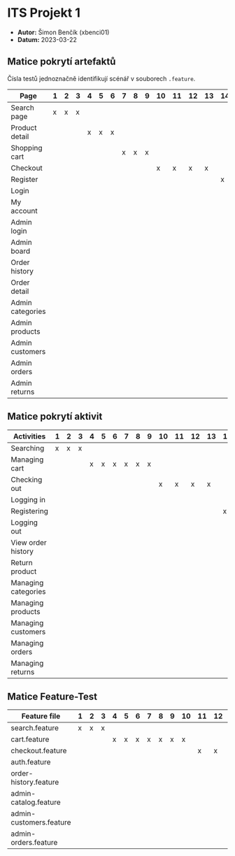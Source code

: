 # ITS Projekt 1

- **Autor:** Šimon Benčík (xbenci01)
- **Datum:** 2023-03-22

## Matice pokrytí artefaktů

Čísla testů jednoznačně identifikují scénář v souborech `.feature`.

| Page             | 1   | 2   | 3   | 4   | 5   | 6   | 7   | 8   | 9   | 10  | 11  | 12  | 13  | 14  | 15  | 16  | 17  | 18  | 19  | 20  | 21  | 22  | 23  | 24  | 25  | 26  | 27  | 28  | 29  | 30  | 31  | 32  | 33  | 34  |
| ---------------- | --- | --- | --- | --- | --- | --- | --- | --- | --- | --- | --- | --- | --- | --- | --- | --- | --- | --- | --- | --- | --- | --- | --- | --- | --- | --- | --- | --- | --- | --- | --- | --- | --- | --- |
| Search page      | x   | x   | x   |     |
| Product detail   |     |     |     | x   | x   | x   |
| Shopping cart    |     |     |     |     |     |     | x   | x   | x   |
| Checkout         |     |     |     |     |     |     |     |     |     | x   | x   | x   | x   |
| Register         |     |     |     |     |     |     |     |     |     |     |     |     |     | x   |
| Login            |     |     |     |     |     |     |     |     |     |     |     |     |     |     | x   |
| My account       |     |     |     |     |     |     |     |     |     |     |     |     |     |     |     | x   |
| Admin login      |     |     |     |     |     |     |     |     |     |     |     |     |     |     |     |     | x   |
| Admin board      |     |     |     |     |     |     |     |     |     |     |     |     |     |     |     |     |     | x   |
| Order history    |     |     |     |     |     |     |     |     |     |     |     |     |     |     |     |     |     |     | x   | x   |
| Order detail     |     |     |     |     |     |     |     |     |     |     |     |     |     |     |     |     |     |     |     |     | x   |
| Admin categories |     |     |     |     |     |     |     |     |     |     |     |     |     |     |     |     |     |     |     |     |     | x   | x   | x   |
| Admin products   |     |     |     |     |     |     |     |     |     |     |     |     |     |     |     |     |     |     |     |     |     |     |     |     | x   | x   | x   |
| Admin customers  |     |     |     |     |     |     |     |     |     |     |     |     |     |     |     |     |     |     |     |     |     |     |     |     |     |     |     | x   | x   | x   |
| Admin orders     |     |     |     |     |     |     |     |     |     |     |     |     |     |     |     |     |     |     |     |     |     |     |     |     |     |     |     |     |     |     | x   | x   |
| Admin returns    |     |     |     |     |     |     |     |     |     |     |     |     |     |     |     |     |     |     |     |     |     |     |     |     |     |     |     |     |     |     |     |     | x   | x   |


## Matice pokrytí aktivit

| Activities          | 1   | 2   | 3   | 4   | 5   | 6   | 7   | 8   | 9   | 10  | 11  | 12  | 13  | 14  | 15  | 16  | 17  | 18  | 19  | 20  | 21  | 22  | 23  | 24  | 25  | 26  | 27  | 28  | 29  | 30  | 31  | 32  | 33  | 34  |
| ------------------- | --- | --- | --- | --- | --- | --- | --- | --- | --- | --- | --- | --- | --- | --- | --- | --- | --- | --- | --- | --- | --- | --- | --- | --- | --- | --- | --- | --- | --- | --- | --- | --- | --- | --- |
| Searching           | x   | x   | x   |     |
| Managing cart       |     |     |     | x   | x   | x   | x   | x   | x   |
| Checking out        |     |     |     |     |     |     |     |     |     | x   | x   | x   | x   |
| Logging in          |     |     |     |     |     |     |     |     |     |     |     |     |     |     | x   |     | x   |
| Registering         |     |     |     |     |     |     |     |     |     |     |     |     |     | x   | x   |
| Logging out         |     |     |     |     |     |     |     |     |     |     |     |     |     |     |     | x   |     | x   |
| View order history  |     |     |     |     |     |     |     |     |     |     |     |     |     |     |     |     |     |     | x   | x   |
| Return product      |     |     |     |     |     |     |     |     |     |     |     |     |     |     |     |     |     |     |     |     | x   |
| Managing categories |     |     |     |     |     |     |     |     |     |     |     |     |     |     |     |     |     |     |     |     |     | x   | x   | x   |
| Managing products   |     |     |     |     |     |     |     |     |     |     |     |     |     |     |     |     |     |     |     |     |     |     |     |     | x   | x   | x   |
| Managing customers  |     |     |     |     |     |     |     |     |     |     |     |     |     |     |     |     |     |     |     |     |     |     |     |     |     |     |     | x   | x   | x   |
| Managing orders     |     |     |     |     |     |     |     |     |     |     |     |     |     |     |     |     |     |     |     |     |     |     |     |     |     |     |     |     |     |     | x   | x   |
| Managing returns    |     |     |     |     |     |     |     |     |     |     |     |     |     |     |     |     |     |     |     |     |     |     |     |     |     |     |     |     |     |     |     |     | x   | x   |



## Matice Feature-Test

| Feature file            | 1   | 2   | 3   | 4   | 5   | 6   | 7   | 8   | 9   | 10  | 11  | 12  | 13  | 14  | 15  | 16  | 17  | 18  | 19  | 20  | 21  | 22  | 23  | 24  | 25  | 26  | 27  | 28  | 29  | 30  | 31  | 32  | 33  | 34  |
| ----------------------- | --- | --- | --- | --- | --- | --- | --- | --- | --- | --- | --- | --- | --- | --- | --- | --- | --- | --- | --- | --- | --- | --- | --- | --- | --- | --- | --- | --- | --- | --- | --- | --- | --- | --- |
| search.feature          | x   | x   | x   |
| cart.feature            |     |     |     | x   | x   | x   | x   | x   | x   | x   |
| checkout.feature        |     |     |     |     |     |     |     |     |     |     | x   | x   | x   |
| auth.feature            |     |     |     |     |     |     |     |     |     |     |     |     |     | x   | x   | x   | x   | x   |
| order-history.feature   |     |     |     |     |     |     |     |     |     |     |     |     |     |     |     |     |     |     | x   | x   | x   |
| admin-catalog.feature   |     |     |     |     |     |     |     |     |     |     |     |     |     |     |     |     |     |     |     |     |     | x   | x   | x   | x   | x   | x   |
| admin-customers.feature |     |     |     |     |     |     |     |     |     |     |     |     |     |     |     |     |     |     |     |     |     |     |     |     |     |     |     | x   | x   | x   |
| admin-orders.feature    |     |     |     |     |     |     |     |     |     |     |     |     |     |     |     |     |     |     |     |     |     |     |     |     |     |     |     |     |     |     | x   | x   | x   | x   |
